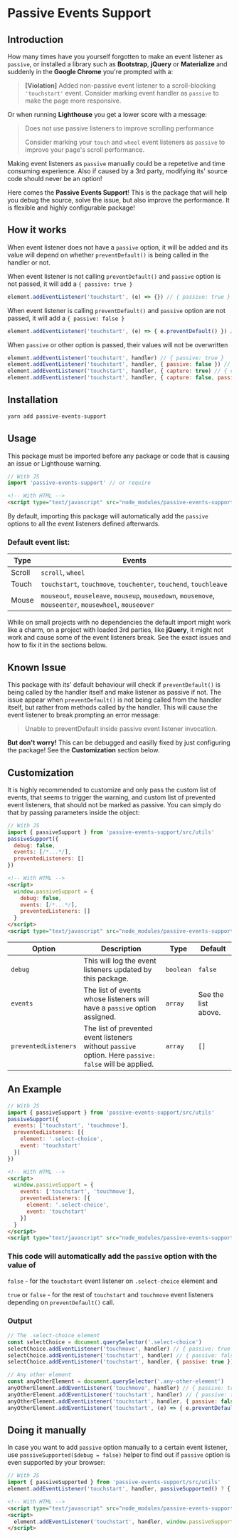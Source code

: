 # Passive Events Support

## Introduction

How many times have you yourself forgotten to make an event listener as `passive`, or installed a library such as **Bootstrap**, **jQuery** or **Materialize** and suddenly in the **Google Chrome** you're prompted with a:

> **[Violation]** Added non-passive event listener to a scroll-blocking `'touchstart'` event. Consider marking event handler as `passive` to make the page more responsive.

Or when running **Lighthouse** you get a lower score with a message:

> Does not use passive listeners to improve scrolling performance
>
> Consider marking your `touch` and `wheel` event listeners as `passive` to improve your page's scroll performance.

Making event listeners as `passive` manually could be a repetetive and time consuming experience. Also if caused by a 3rd party, modifying its' source code should never be an option!

Here comes the **Passive Events Support**! This is the package that will help you debug the source, solve the issue, but also improve the performance. It is flexible and highly configurable package!

## How it works

When event listener does not have a `passive` option, it will be added and its value will depend on whether `preventDefault()` is being called in the handler or not.

When event listener is not calling `preventDefault()` and `passive` option is not passed, it will add a `{ passive: true }`

```js
element.addEventListener('touchstart', (e) => {}) // { passive: true }
```

When event listener is calling `preventDefault()` and `passive` option are not passed, it will add a `{ passive: false }`

```js
element.addEventListener('touchstart', (e) => { e.preventDefault() }) // { passive: false }
```

When `passive` or other option is passed, their values will not be overwritten
```js
element.addEventListener('touchstart', handler) // { passive: true }
element.addEventListener('touchstart', handler, { passive: false }) // { passive: false }
element.addEventListener('touchstart', handler, { capture: true) // { capture: true, passive: true }
element.addEventListener('touchstart', handler, { capture: false, passive: false }) // { capture: false, passive: false }
```

## Installation

```bash
yarn add passive-events-support
```

## Usage

This package must be imported before any package or code that is causing an issue or Lighthouse warning.

```js
// With JS
import 'passive-events-support' // or require
```

```html
<!-- With HTML -->
<script type="text/javascript" src="node_modules/passive-events-support/dist/main.js"></script>
```

By default, importing this package will automatically add the `passive` options to all the event listeners defined afterwards.

### Default event list:

| Type | Events |
| --- | --- |
| Scroll | `scroll`, `wheel` |
| Touch | `touchstart`, `touchmove`, `touchenter`, `touchend`, `touchleave` |
| Mouse | `mouseout`, `mouseleave`, `mouseup`, `mousedown`, `mousemove`, `mouseenter`, `mousewheel`, `mouseover` |

While on small projects with no dependencies the default import might work like a charm, on a project with loaded 3rd parties, like **jQuery**, it might not work and cause some of the event listeners break. See the exact issues and how to fix it in the sections below.

## Known Issue

This package with its' default behaviour will check if `preventDefault()` is being called by the handler itself and make listener as passive if not. The issue appear when `preventDefault()` is not being called from the handler itself, but rather from methods called by the handler. This will cause the event listener to break prompting an error message:

> Unable to preventDefault inside passive event listener invocation.

**But don't worry!** This can be debugged and easilly fixed by just configuring the package! See the **Customization** section below.

## Customization

It is highly recommended to customize and only pass the custom list of events, that seems to trigger the warning, and custom list of prevented event listeners, that should not be marked as passive.
You can simply do that by passing parameters inside the object:

```js
// With JS
import { passiveSupport } from 'passive-events-support/src/utils'
passiveSupport({
  debug: false,
  events: [/*...*/],
  preventedListeners: []
})
```

```html
<!-- With HTML -->
<script>
  window.passiveSupport = {
    debug: false,
    events: [/*...*/],
    preventedListeners: []
  }
</script>
<script type="text/javascript" src="node_modules/passive-events-support/dist/main.js"></script>
```

| Option | Description | Type | Default |
| --- | --- | --- | --- |
| `debug` | This will log the event listeners updated by this package. | `boolean` | `false` |
| `events` | The list of events whose listeners will have a `passive` option assigned. | `array` | See the list above. |
| `preventedListeners` | The list of prevented event listeners without `passive` option. Here `passive: false` will be applied. | `array` | `[]` |

## An Example

```js
// With JS
import { passiveSupport } from 'passive-events-support/src/utils'
passiveSupport({
  events: ['touchstart', 'touchmove'],
  preventedListeners: [{
    element: '.select-choice',
    event: 'touchstart'
  }]
})
```

```html
<!-- With HTML -->
<script>
  window.passiveSupport = {
    events: ['touchstart', 'touchmove'],
    preventedListeners: [{
      element: '.select-choice',
      event: 'touchstart'
    }]
  }
</script>
<script type="text/javascript" src="node_modules/passive-events-support/dist/main.js"></script>
```

### This code will automatically add the `passive` option with the value of

`false` - for the `touchstart` event listener on `.select-choice` element and

`true` or `false` - for the rest of `touchstart` and `touchmove` event listeners depending on `preventDefault()` call.

### Output

```js
// The .select-choice element
const selectChoice = document.querySelector('.select-choice')
selectChoice.addEventListener('touchmove', handler) // { passive: true }
selectChoice.addEventListener('touchstart', handler) // { passive: false }
selectChoice.addEventListener('touchstart', handler, { passive: true }) // { passive: true }

// Any other element
const anyOtherElement = document.querySelector('.any-other-element')
anyOtherElement.addEventListener('touchmove', handler) // { passive: true }
anyOtherElement.addEventListener('touchstart', handler) // { passive: true }
anyOtherElement.addEventListener('touchstart', handler, { passive: false }) // { passive: false }
anyOtherElement.addEventListener('touchstart', (e) => { e.preventDefault() }) // { passive: false }
```

## Doing it manually

In case you want to add `passive` option manually to a certain event listener, use `passiveSupported($debug = false)` helper to find out if `passive` option is even supported by your browser:

```js
// With JS
import { passiveSupported } from 'passive-events-support/src/utils'
element.addEventListener('touchstart', handler, passiveSupported() ? { passive: true } : false)
```

```html
<!-- With HTML -->
<script type="text/javascript" src="node_modules/passive-events-support/dist/main.js"></script>
<script>
  element.addEventListener('touchstart', handler, window.passiveSupported ? { passive: true } : false)
</script>
```